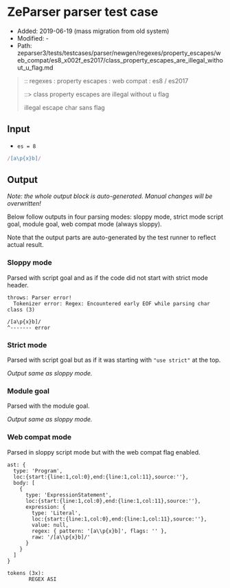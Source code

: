 # ZeParser parser test case

- Added: 2019-06-19 (mass migration from old system)
- Modified: -
- Path: zeparser3/tests/testcases/parser/newgen/regexes/property_escapes/web_compat/es8_x002f_es2017/class_property_escapes_are_illegal_without_u_flag.md

> :: regexes : property escapes : web compat : es8 / es2017
>
> ::> class property escapes are illegal without u flag
>
> illegal escape char sans flag

## Input

- `es = 8`

`````js
/[a\p{x}b]/
`````

## Output

_Note: the whole output block is auto-generated. Manual changes will be overwritten!_

Below follow outputs in four parsing modes: sloppy mode, strict mode script goal, module goal, web compat mode (always sloppy).

Note that the output parts are auto-generated by the test runner to reflect actual result.

### Sloppy mode

Parsed with script goal and as if the code did not start with strict mode header.

`````
throws: Parser error!
  Tokenizer error: Regex: Encountered early EOF while parsing char class (3)

/[a\p{x}b]/
^------- error
`````

### Strict mode

Parsed with script goal but as if it was starting with `"use strict"` at the top.

_Output same as sloppy mode._

### Module goal

Parsed with the module goal.

_Output same as sloppy mode._

### Web compat mode

Parsed in sloppy script mode but with the web compat flag enabled.

`````
ast: {
  type: 'Program',
  loc:{start:{line:1,col:0},end:{line:1,col:11},source:''},
  body: [
    {
      type: 'ExpressionStatement',
      loc:{start:{line:1,col:0},end:{line:1,col:11},source:''},
      expression: {
        type: 'Literal',
        loc:{start:{line:1,col:0},end:{line:1,col:11},source:''},
        value: null,
        regex: { pattern: '[a\\p{x}b]', flags: '' },
        raw: '/[a\\p{x}b]/'
      }
    }
  ]
}

tokens (3x):
       REGEX ASI
`````

